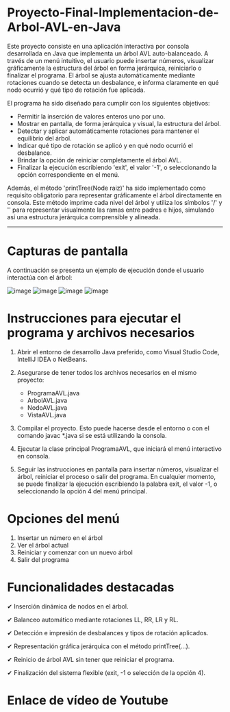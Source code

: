# Proyecto-Final-Implementacion-de-Arbol-AVL-en-Java

Este proyecto consiste en una aplicación interactiva por consola desarrollada en Java que implementa un árbol AVL auto-balanceado. A través de un menú intuitivo, el usuario puede insertar números, visualizar gráficamente la estructura del árbol en forma jerárquica, reiniciarlo o finalizar el programa. El árbol se ajusta automáticamente mediante rotaciones cuando se detecta un desbalance, e informa claramente en qué nodo ocurrió y qué tipo de rotación fue aplicada.


El programa ha sido diseñado para cumplir con los siguientes objetivos:

- Permitir la inserción de valores enteros uno por uno.
- Mostrar en pantalla, de forma jerárquica y visual, la estructura del árbol.
- Detectar y aplicar automáticamente rotaciones para mantener el equilibrio del árbol.
- Indicar qué tipo de rotación se aplicó y en qué nodo ocurrió el desbalance.
- Brindar la opción de reiniciar completamente el árbol AVL.
- Finalizar la ejecución escribiendo 'exit', el valor '-1', o seleccionando la opción correspondiente en el menú.

Además, el método 'printTree(Node raiz)' ha sido implementado como requisito obligatorio para representar gráficamente el árbol directamente en consola. Este método imprime cada nivel del árbol y utiliza los símbolos '/' y '\' para representar visualmente las ramas entre padres e hijos, simulando así una estructura jerárquica comprensible y alineada.

---

# Capturas de pantalla

A continuación se presenta un ejemplo de ejecución donde el usuario interactúa con el árbol:

![image](https://github.com/user-attachments/assets/c233417d-2496-4031-ad9e-6aa7f2cc2616)
![image](https://github.com/user-attachments/assets/de802b09-00e9-446c-8563-a90854a969af)
![image](https://github.com/user-attachments/assets/c567a943-beb9-43f0-8342-efa52808ee50)
![image](https://github.com/user-attachments/assets/cfd0927c-b005-489a-a707-28cf149cb6fd)


# Instrucciones para ejecutar el programa y archivos necesarios

1. Abrir el entorno de desarrollo Java preferido, como Visual Studio Code, IntelliJ IDEA o NetBeans.
2. Asegurarse de tener todos los archivos necesarios en el mismo proyecto:

   - ProgramaAVL.java
   - ArbolAVL.java
   - NodoAVL.java
   - VistaAVL.java 

3. Compilar el proyecto. Esto puede hacerse desde el entorno o con el comando javac *.java si se está utilizando la consola.
4. Ejecutar la clase principal ProgramaAVL, que iniciará el menú interactivo en consola.
5. Seguir las instrucciones en pantalla para insertar números, visualizar el árbol, reiniciar el proceso o salir del programa. En cualquier momento, se puede finalizar la ejecución escribiendo la palabra exit, el valor -1, o seleccionando la opción 4 del menú principal.

# Opciones del menú

1. Insertar un número en el árbol
2. Ver el árbol actual
3. Reiniciar y comenzar con un nuevo árbol
4. Salir del programa

# Funcionalidades destacadas

✔ Inserción dinámica de nodos en el árbol.

✔ Balanceo automático mediante rotaciones LL, RR, LR y RL.

✔ Detección e impresión de desbalances y tipos de rotación aplicados.

✔ Representación gráfica jerárquica con el método printTree(...).

✔ Reinicio de árbol AVL sin tener que reiniciar el programa.

✔ Finalización del sistema flexible (exit, -1 o selección de la opción 4).

# Enlace de vídeo de Youtube

